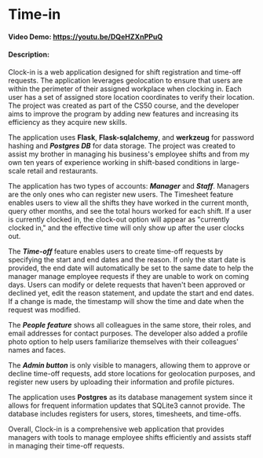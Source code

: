 # Time-in

#### Video Demo: https://youtu.be/DQeHZXnPPuQ

#### Description:

Clock-in is a web application designed for shift registration and time-off requests. The application leverages geolocation to ensure that users are within the perimeter of their assigned workplace when clocking in. Each user has a set of assigned store location coordinates to verify their location. The project was created as part of the CS50 course, and the developer aims to improve the program by adding new features and increasing its efficiency as they acquire new skills.

The application uses **Flask**, **Flask-sqlalchemy**, and **werkzeug** for password hashing and ***Postgres DB*** for data storage. The project was created to assist my brother in managing his business's employee shifts and from my own ten years of experience working in shift-based conditions in large-scale retail and restaurants.

The application has two types of accounts: ***Manager*** and ***Staff***. Managers are the only ones who can register new users. The Timesheet feature enables users to view all the shifts they have worked in the current month, query other months, and see the total hours worked for each shift. If a user is currently clocked in, the clock-out option will appear as "currently clocked in," and the effective time will only show up after the user clocks out.

The ***Time-off*** feature enables users to create time-off requests by specifying the start and end dates and the reason. If only the start date is provided, the end date will automatically be set to the same date to help the manager manage employee requests if they are unable to work on coming days. Users can modify or delete requests that haven't been approved or declined yet, edit the reason statement, and update the start and end dates. If a change is made, the timestamp will show the time and date when the request was modified.

The ***People feature*** shows all colleagues in the same store, their roles, and email addresses for contact purposes. The developer also added a profile photo option to help users familiarize themselves with their colleagues' names and faces.

The ***Admin button*** is only visible to managers, allowing them to approve or decline time-off requests, add store locations for geolocation purposes, and register new users by uploading their information and profile pictures.

The application uses **Postgres** as its database management system since it allows for frequent information updates that SQLite3 cannot provide. The database includes registers for users, stores, timesheets, and time-offs.

Overall, Clock-in is a comprehensive web application that provides managers with tools to manage employee shifts efficiently and assists staff in managing their time-off requests.

